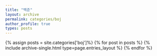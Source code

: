 ```yaml
---
title: "백준"
layout: archive
permalink: categories/boj
author_profile: true
types: posts
---
```


{% assign posts = site.categories['boj']%}
{% for post in posts %}
{% include archive-single.html type=page.entries_layout %}
{% endfor %}
